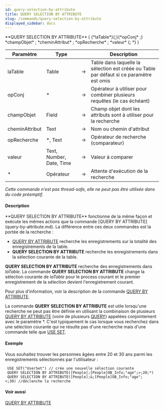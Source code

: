 ```yaml
---
id: query-selection-by-attribute
title: QUERY SELECTION BY ATTRIBUTE
slug: /commands/query-selection-by-attribute
displayed_sidebar: docs
---
```


<!--REF #_command_.QUERY SELECTION BY ATTRIBUTE.Syntax-->**QUERY SELECTION BY ATTRIBUTE** ( {*laTable*}{;}{*opConj* ;} *champObjet* ; *cheminAttribut* ; *opRecherche* ; *valeur* {; *} )<!-- END REF-->
<!--REF #_command_.QUERY SELECTION BY ATTRIBUTE.Params-->
| Paramètre | Type |  | Description |
| --- | --- | --- | --- |
| laTable | Table | &#8594;  | Table dans laquelle la sélection est créée ou Table par défaut si ce paramètre est omis |
| opConj | * | &#8594;  | Opérateur à utiliser pour combiner plusieurs requêtes (le cas échéant) |
| champObjet | Field | &#8594;  | Champ objet dont les attributs sont à utiliser pour la recherche |
| cheminAttribut | Text | &#8594;  | Nom ou chemin d'attribut |
| opRecherche | *, Text | &#8594;  | Opérateur de recherche (comparateur) |
| valeur | Text, Number, Date, Time | &#8594;  | Valeur à comparer |
| * | Opérateur | &#8594;  | Attente d'exécution de la recherche |

<!-- END REF-->

*Cette commande n'est pas thread-safe, elle ne peut pas être utilisée dans du code préemptif.*


#### Description 

<!--REF #_command_.QUERY SELECTION BY ATTRIBUTE.Summary-->**QUERY SELECTION BY ATTRIBUTE** fonctionne de la même façon et exécute les mêmes actions que la commande [QUERY BY ATTRIBUTE](query-by-attribute.md).<!-- END REF--> La différence entre ces deux commandes est la portée de la recherche :

* [QUERY BY ATTRIBUTE](query-by-attribute.md) recherche les enregistrements sur la totalité des enregistrements de la table.
* **QUERY SELECTION BY ATTRIBUTE** recherche les enregistrements dans la sélection courante de la table.

**QUERY SELECTION BY ATTRIBUTE** recherche des enregistrements dans *laTable*. La commande **QUERY SELECTION BY ATTRIBUTE** change la sélection courante de l*aTable* pour le process courant et le premier enregistrement de la sélection devient l'enregistrement courant.

Pour plus d'information, voir la description de la commande [QUERY BY ATTRIBUTE](query-by-attribute.md).

La commande **QUERY SELECTION BY ATTRIBUTE** est utile lorsqu'une recherche ne peut pas être définie en utilisant la combinaison de plusieurs [QUERY BY ATTRIBUTE](query-by-attribute.md) (voire de plusieurs [QUERY](query.md)) appelées conjointement avec le paramètre \*. C'est typiquement le cas lorsque vous recherchez dans une sélection courante qui ne résulte pas d'une recherche mais d'une commande telle que [USE SET](use-set.md). 

#### Exemple 

Vous souhaitez trouver les personnes âgées entre 20 et 30 ans parmi les enregistrements sélectionnés par l'utilisateur :

```4d
 USE SET("UserSet") // crée une nouvelle sélection courante
 QUERY SELECTION BY ATTRIBUTE([People];[People]OB_Info;"age";>;20;*)
 QUERY SELECTION BY ATTRIBUTE([People];&;[People]OB_Info;"age";<;30) //déclenche la recherche
```

#### Voir aussi 

[QUERY BY ATTRIBUTE](query-by-attribute.md)  